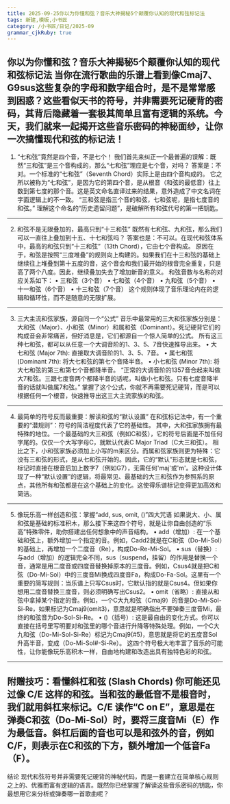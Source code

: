 ```yaml
---
title: 2025-09-25你以为你懂和弦？音乐大神揭秘5个颠覆你认知的现代和弦标记法
tags: 新建,模板,小书匠
category: /小书匠/日记/2025-09
grammar_cjkRuby: true
---
```



你以为你懂和弦？音乐大神揭秘5个颠覆你认知的现代和弦标记法
当你在流行歌曲的乐谱上看到像Cmaj7、G9sus这些复杂的字母和数字组合时，是不是常常感到困惑？这些看似天书的符号，并非需要死记硬背的密码，其背后隐藏着一套极其简单且富有逻辑的系统。今天，我们就来一起揭开这些音乐密码的神秘面纱，让你一次搞懂现代和弦的标记法！
--------------------------------------------------------------------------------
1. “七和弦”竟然是四个音，不是七个！
我们首先来纠正一个最普遍的误解：既然“三和弦”是三个音构成的，那么“七和弦”理应是七个音，对吗？
答案是：不对。一个标准的“七和弦”（Seventh Chord）实际上是由四个音构成的。
它之所以被称为“七和弦”，是因为它的第四个音，是从根音（和弦的最低音）往上数到第七度的那个音。这是英文命名直译过来的结果，意外造成了中文名词在字面逻辑上的不一致。
“三和弦是指三个音的和弦，七和弦呢，是指七度音的和弦。”
理解这个命名的“历史遗留问题”，是破解所有和弦代号的第一把钥匙。
--------------------------------------------------------------------------------
2. 和弦不是无限叠加的，最高只到“十三和弦”
既然有七和弦、九和弦，那么我们可以一直往上叠加到十五、十七和弦吗？
答案也是：不可以。在现代和弦体系中，最高的和弦只到“十三和弦”（13th Chord），它由七个音构成。
原因在于，和弦是按照“三度堆叠”的规则向上构建的。如果我们在十三和弦的基础上继续往上堆叠到第十五度的音，这个音会和我们最开始的根音完全重复，只是高了两个八度。因此，继续叠加失去了增加新音的意义。
和弦音数与名称的对应关系如下：
• 三和弦（3个音）
• 七和弦（4个音）
• 九和弦（5个音）
• 十一和弦（6个音）
• 十三和弦（7个音）
这个规则体现了音乐理论内在的逻辑和循环性，而不是随意的无限扩展。
--------------------------------------------------------------------------------
3. 三大主流和弦家族，源自同一个“公式”
音乐中最常用的三大和弦家族分别是：大和弦（Major）、小和弦（Minor）和属和弦（Dominant）。死记硬背它们的构成音会非常痛苦，但好消息是，它们都源自一个惊人简单的公式。
所有这三种七和弦，都可以从任意一个大调音阶的1、3、5、7音快速推导出来。
• 大七和弦 (Major 7th): 直接取大调音阶的1、3、5、7音。
• 属七和弦 (Dominant 7th): 将大七和弦的第七个音降半音。
• 小七和弦 (Minor 7th): 将大七和弦的第三和第七个音都降半音。
“正常的大调音阶的1357音合起来叫做大7和弦。三跟七度音两个都降半音的话呢，叫做小七和弦。只有七度音降半音的话就叫做属7和弦。”
掌握了这个公式，你就不再需要死记硬背，而是可以根据任何一个根音，快速推导出这三大主流家族的和弦。
--------------------------------------------------------------------------------
4. 最简单的符号反而最重要：解读和弦的“默认设置”
在和弦标记法中，有一个重要的“潜规则”：符号的简洁程度代表了它的基础性。
其中，大和弦家族拥有最特殊的地位。一个最基础的大三和弦（例如C和弦），它的符号后面是不加任何字尾的。仅仅一个大写字母C，就默认代表C Major Triad（C大三和弦）。
相比之下，小和弦家族必须加上小写的m来区分。而属和弦家族则更为特殊：它没有三和弦的形式，是从七和弦开始的。因此，它的“默认”形态就是七和弦，标记时直接在根音后加上数字7（例如G7），无需任何'maj'或'm'。这种设计体现了一种“默认设置”的逻辑，将最常见、最基础的大三和弦作为参照系的原点，其他所有和弦都是在这个基础上的变化。这使得乐谱标记变得更加高效和简洁。
--------------------------------------------------------------------------------
5. 像玩乐高一样创造和弦：掌握“add, sus, omit, ()”四大咒语
如果说大、小、属和弦是基础的标准积木，那么接下来这四个符号，就是让你自由创造的“乐高”特殊零件，助你搭建出任何想象中的声音结构。
• add（增加）: 在一个基础和弦上，额外增加一个指定的音。例如，Cadd2就是在C和弦（Do-Mi-Sol）的基础上，再增加一个二度音（Re），构成Do-Re-Mi-Sol。
• sus（替换）: 与add（增加）的逻辑完全不同，sus（suspend，挂留）的作用是替换一个音，通常是用二度音或四度音替换掉原本的三度音。例如，Csus4就是把C和弦（Do-Mi-Sol）中的三度音Mi换成四度音Fa，构成Do-Fa-Sol。这里有一个重要的简写规则：当乐谱上只写Csus时，它默认指的就是Csus4。但如果你想用二度音替换三度音，则必须明确写出Csus2。
• omit（省略）: 直接从和弦中拿掉某个指定的音。例如，一个C大九和弦（Cmaj9）的音是Do-Mi-Sol-Si-Re，如果标记为Cmaj9(omit3)，意思就是明确指出不要弹奏三度音Mi，最终的和弦音为Do-Sol-Si-Re。
• ()（括号）: 这是最自由的变化方式。你可以直接在括号里写明要对和弦里的哪个音进行升降等特殊处理。例如，一个C大九和弦（Do-Mi-Sol-Si-Re）标记为Cmaj9(#5)，意思就是将它的五度音Sol升高半音，变成（Do-Mi-Sol#-Si-Re）。
这四个符号极大地丰富了音乐的可能性，让你能像玩乐高积木一样，自由地构建和改造出具有独特色彩的和弦。
--------------------------------------------------------------------------------
附赠技巧：看懂斜杠和弦 (Slash Chords)
你可能还见过像 C/E 这样的和弦。当和弦的最低音不是根音时，我们就用斜杠来标记。C/E 读作“C on E”，意思是在弹奏C和弦（Do-Mi-Sol）时，要将三度音Mi（E）作为最低音。斜杠后面的音也可以是和弦外的音，例如C/F，则表示在C和弦的下方，额外增加一个低音Fa（F）。
--------------------------------------------------------------------------------
结论
现代和弦符号并非需要死记硬背的神秘代码，而是一套建立在简单核心规则之上的、优雅而富有逻辑的语言。既然你已经掌握了解读这些音乐密码的钥匙，你最想用它来分析或弹奏哪一首歌曲呢？
